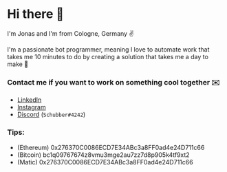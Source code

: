 # Hi there 👋
I'm Jonas and I'm from Cologne, Germany ✌️

I'm a passionate bot programmer, meaning I love to automate work that takes me 10 minutes to do by creating a solution that takes me a day to make 🥴

### Contact me if you want to work on something cool together ✉️
- [LinkedIn](https://www.linkedin.com/in/jonas-lieske-aa965b1bb/)
- [Instagram](https://www.instagram.com/jonas.lieske/)
- [Discord](discordapp.com/users/282623078410747904) (`Schubber#4242`)

### Tips:
- (Ethereum) 0x276370C0086ECD7E34ABc3a8FF0ad4e24D711c66
- (Bitcoin) bc1q09767674z8vmu3mge2au7zz7d8p905k4tf9xt2
- (Matic) 0x276370C0086ECD7E34ABc3a8FF0ad4e24D711c66
